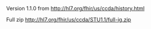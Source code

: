 Version 1.1.0 from http://hl7.org/fhir/us/ccda/history.html

Full zip http://hl7.org/fhir/us/ccda/STU1.1/full-ig.zip